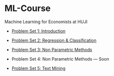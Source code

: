 # ML-Course
 Machine Learning for Economists at HUJI

* [Problem Set 1: Introduction](https://raw.githack.com/alonrashty/ML-Course/main/PS1/PS1.html)

* [Problem Set 2: Regression & Classification](https://raw.githack.com/alonrashty/ML-Course/main/PS2/PS2.html)

* [Problem Set 3: Non Parametric Methods](https://raw.githack.com/alonrashty/ML-Course/main/PS3/PS3.html)

* Problem Set 4: Non Parametric Methods &mdash; Soon

* [Problem Set 5: Text Mining](https://raw.githack.com/alonrashty/ML-Course/main/PS5/PS5.html)

